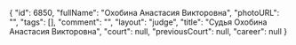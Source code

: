 {
    "id": 6850,
    "fullName": "Охобина Анастасия Викторовна",
    "photoURL": "",
    "tags": [],
    "comment": "",
    "layout": "judge",
    "title": "Судья Охобина Анастасия Викторовна",
    "court": null,
    "previousCourt": null,
    "career": null
}